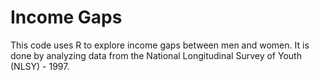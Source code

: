 # Income Gaps

This code uses R to explore income gaps between men and women. It is done by analyzing data from the National Longitudinal Survey of Youth (NLSY) - 1997.
